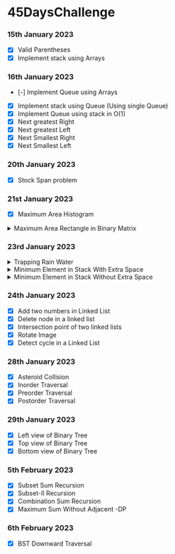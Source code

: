 <h1><strong>45DaysChallenge</strong></h1>

### 15th January 2023

- [x] Valid Parentheses
- [x] Implement stack using Arrays
### 16th January 2023
- [-] Implement Queue using Arrays
- [x] Implement stack using Queue (Using single Queue)
- [x] Implement Queue using stack in O(1)
- [x] Next greatest Right
- [x] Next greatest Left
- [x] Next Smallest Right
- [x] Next Smallest Left
### 20th January 2023
- [x] Stock Span problem
### 21st January 2023
- [x] Maximum Area Histogram
<details>
  <summary>Maximum Area Rectangle in Binary Matrix</summary>  

```
2-D MAH - Add every row with logic
```
</details>

### 23rd January 2023

<details>
  <summary>Trapping Rain Water</summary>  

```
min(Right_Max,Left_Max)-a[i]
```
</details>

<details>
  <summary>Minimum Element in Stack With Extra Space</summary>  

```
Supporting Stack
```
</details>

<details>
  <summary>Minimum Element in Stack Without Extra Space</summary>  

```
push 2*x-Min_Ele into stack if new element is  less than min_ele
```

```
   2* newMin-prevMin is always less than the newMin
```

</details>

### 24th January 2023

- [x] Add two numbers in Linked List
- [x] Delete node in a linked list
- [x] Intersection point of two linked lists
- [x] Rotate Image
- [x] Detect cycle in a Linked List

### 28th January 2023
- [x] Asteroid Collision
- [x] Inorder Traversal
- [x] Preorder Traversal
- [x] Postorder Traversal
### 29th January 2023
- [x] Left view of Binary Tree
- [x] Top view of Binary Tree
- [x] Bottom view of Binary Tree
### 5th February 2023
- [x] Subset Sum Recursion
- [x] Subset-II  Recursion
- [x] Combination Sum Recursion
- [x] Maximum Sum Without Adjacent -DP
### 6th February 2023
- [x] BST Downward Traversal
